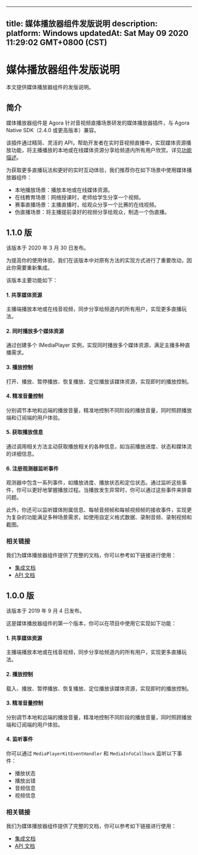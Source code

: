 
---
title: 媒体播放器组件发版说明
description: 
platform: Windows
updatedAt: Sat May 09 2020 11:29:02 GMT+0800 (CST)
---
# 媒体播放器组件发版说明
本文提供媒体播放器组件的发版说明。


## 简介
媒体播放器组件是 Agora 针对音视频直播场景研发的媒体播放器插件，与 Agora Native SDK（2.4.0 或更高版本）兼容。

该插件通过精简、灵活的 API，帮助开发者在实时音视频直播中，实现媒体资源播放功能，将主播播放的本地或在线媒体资源分享给频道内所有用户欣赏。详见[功能描述](https://docs.agora.io/cn/Interactive%20Broadcast/mediaplayer_win?platform=Windows#功能描述)。

为获取更多直播玩法和更好的实时互动体验，我们推荐你在如下场景中使用媒体播放器组件：
- 本地播放场景：播放本地或在线媒体资源。
- 在线教育场景：网络授课时，老师给学生分享一个视频。
- 赛事直播场景：主播直播时，给观众分享一个比赛的在线视频。
- 伪直播场景：将主播提前录好的视频分享给观众，制造一个伪直播。

## 1.1.0 版

该版本于 2020 年 3 月 30 日发布。

<div class="alert note">为提高你的使用体验，我们在该版本中对原有方法的实现方式进行了重要改动，因此你需要重新集成。</div>

该版本主要功能如下：

#### 1. 共享媒体资源
主播端播放本地或在线音视频，同步分享给频道内的所有用户，实现更多直播玩法。

#### 2. 同时播放多个媒体资源
通过创建多个 IMediaPlayer 实例，实现同时播放多个媒体资源，满足主播多种直播需求。

#### 3. 播放控制
打开、播放、暂停播放、恢复播放、定位播放该媒体资源，实现即时的播放控制。

#### 4. 精准音量控制
分别调节本地和远端的播放音量，精准地控制不同阶段的播放音量，同时照顾播放端和订阅端的用户体验。

#### 5. 获取播放信息
通过调用相关方法主动获取播放相关的各种信息，如当前播放进度、状态和媒体流的详细信息。

#### 6. 注册观测器监听事件

观测器中包含一系列事件，如播放进度、播放状态和定位状态。通过监听这些事件，你可以更好地掌握播放过程。当播放发生异常时，你可以通过这些事件来排查问题。

此外，你还可以监听媒体附属信息、每帧音频帧和每帧视频帧的接收事件，实现更为复杂的功能满足多种场景需求，如使用自定义格式数据、录制音频、录制视频和截图。

### 相关链接

我们为媒体播放器组件提供了完整的文档，你可以参考如下链接进行使用：

- [集成文档](https://docs.agora.io/cn/Interactive%20Broadcast/mediaplayer_win?platform=Windows)
- [API 文档](https://docs.agora.io/cn/Interactive%20Broadcast/API%20Reference/mediaplayer_cpp/1.1.0/index.html)

## 1.0.0 版

该版本于 2019 年 9 月 4 日发布。

这是媒体播放器组件的第一个版本，你可以在项目中使用它实现如下功能：

#### 1. 共享媒体资源
主播端播放本地或在线音视频，同步分享给频道内的所有用户，实现更多直播玩法。

#### 2. 播放控制
载入、播放、暂停播放、恢复播放、定位播放该媒体资源，实现即时的播放控制。

#### 3. 精准音量控制
分别调节本地和远端的播放音量，精准地控制不同阶段的播放音量，同时照顾播放端和订阅端的用户体验。

#### 4. 监听事件

你可以通过 `MediaPlayerKitEventHandler` 和 `MediaInfoCallback` 监听以下事件：

- 播放状态
- 播放出错
- 音频信息
- 视频信息

### 相关链接

我们为媒体播放器组件提供了完整的文档，你可以参考如下链接进行使用：

- [集成文档](https://docs-preview.agoralab.co/cn/Interactive%20Broadcast/mediaplayer_win?platform=Windows&versionId=a73fb9a0-61f3-11ea-a366-4fbfd071e0af)
- [API 文档](https://docs-preview.agoralab.co/cn/Video/API%20Reference/mediaplayer_cpp/v1.0.0/index.html)
